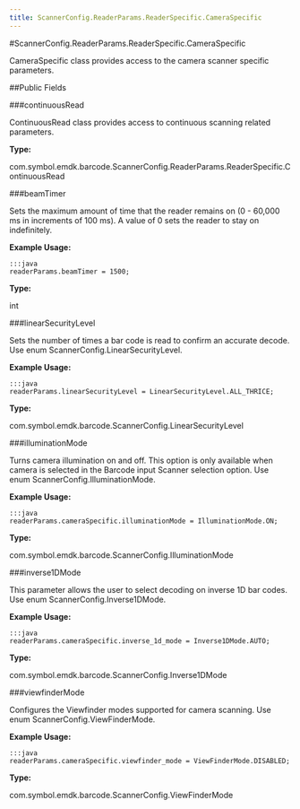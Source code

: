 ```yaml
---
title: ScannerConfig.ReaderParams.ReaderSpecific.CameraSpecific
---
```

#ScannerConfig.ReaderParams.ReaderSpecific.CameraSpecific

CameraSpecific class provides access to the camera scanner specific parameters.

##Public Fields

###continuousRead

ContinuousRead class provides access to continuous scanning related parameters.

**Type:**

com.symbol.emdk.barcode.ScannerConfig.ReaderParams.ReaderSpecific.ContinuousRead

###beamTimer

Sets the maximum amount of time that the reader remains on (0 - 60,000 ms in increments of 100 ms).
 A value of 0 sets the reader to stay on indefinitely.

 

**Example Usage:**
	
	:::java	
	readerParams.beamTimer = 1500;


**Type:**

int

###linearSecurityLevel

Sets the number of times a bar code is read to confirm an accurate decode.
 Use enum  ScannerConfig.LinearSecurityLevel.

 

**Example Usage:**
	
	:::java	
	readerParams.linearSecurityLevel = LinearSecurityLevel.ALL_THRICE;


**Type:**

com.symbol.emdk.barcode.ScannerConfig.LinearSecurityLevel

###illuminationMode

Turns camera illumination on and off.
 This option is only available when camera is selected in the Barcode input Scanner selection option.
 Use enum  ScannerConfig.IlluminationMode.

 

**Example Usage:**
	
	:::java	
	readerParams.cameraSpecific.illuminationMode = IlluminationMode.ON;


**Type:**

com.symbol.emdk.barcode.ScannerConfig.IlluminationMode

###inverse1DMode

This parameter allows the user to select decoding on inverse 1D bar codes.
 Use enum  ScannerConfig.Inverse1DMode.

 

**Example Usage:**
	
	:::java	
	readerParams.cameraSpecific.inverse_1d_mode = Inverse1DMode.AUTO;


**Type:**

com.symbol.emdk.barcode.ScannerConfig.Inverse1DMode

###viewfinderMode

Configures the Viewfinder modes supported for camera scanning.
 Use enum  ScannerConfig.ViewFinderMode.

 

**Example Usage:**
	
	:::java	
	readerParams.cameraSpecific.viewfinder_mode = ViewFinderMode.DISABLED;


**Type:**

com.symbol.emdk.barcode.ScannerConfig.ViewFinderMode

